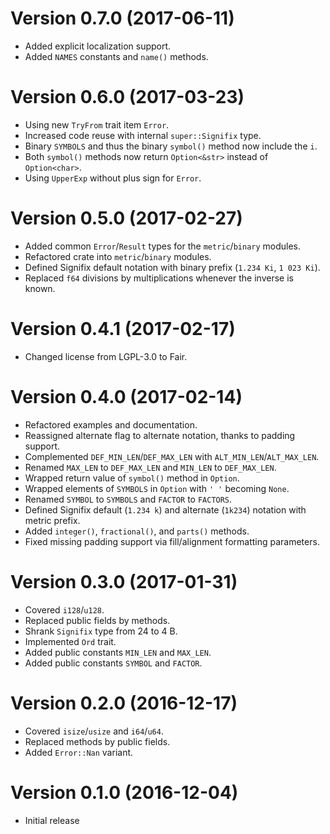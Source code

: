 # Version 0.7.0 (2017-06-11)

  * Added explicit localization support.
  * Added `NAMES` constants and `name()` methods.

# Version 0.6.0 (2017-03-23)

  * Using new `TryFrom` trait item `Error`.
  * Increased code reuse with internal `super::Signifix` type.
  * Binary `SYMBOLS` and thus the binary `symbol()` method now include the `i`.
  * Both `symbol()` methods now return `Option<&str>` instead of `Option<char>`.
  * Using `UpperExp` without plus sign for `Error`.

# Version 0.5.0 (2017-02-27)

  * Added common `Error`/`Result` types for the `metric`/`binary` modules.
  * Refactored crate into `metric`/`binary` modules.
  * Defined Signifix default notation with binary prefix (`1.234 Ki`,
    `1 023 Ki`).
  * Replaced `f64` divisions by multiplications whenever the inverse is known.

# Version 0.4.1 (2017-02-17)

  * Changed license from LGPL-3.0 to Fair.

# Version 0.4.0 (2017-02-14)

  * Refactored examples and documentation.
  * Reassigned alternate flag to alternate notation, thanks to padding support.
  * Complemented `DEF_MIN_LEN`/`DEF_MAX_LEN` with `ALT_MIN_LEN`/`ALT_MAX_LEN`.
  * Renamed `MAX_LEN` to `DEF_MAX_LEN` and `MIN_LEN` to `DEF_MAX_LEN`.
  * Wrapped return value of `symbol()` method in `Option`.
  * Wrapped elements of `SYMBOLS` in `Option` with `' '` becoming `None`.
  * Renamed `SYMBOL` to `SYMBOLS` and `FACTOR` to `FACTORS`.
  * Defined Signifix default (`1.234 k`) and alternate (`1k234`) notation with
    metric prefix.
  * Added `integer()`, `fractional()`, and `parts()` methods.
  * Fixed missing padding support via fill/alignment formatting parameters.

# Version 0.3.0 (2017-01-31)

  * Covered `i128`/`u128`.
  * Replaced public fields by methods.
  * Shrank `Signifix` type from 24 to 4 B.
  * Implemented `Ord` trait.
  * Added public constants `MIN_LEN` and `MAX_LEN`.
  * Added public constants `SYMBOL` and `FACTOR`.

# Version 0.2.0 (2016-12-17)

  * Covered `isize`/`usize` and `i64`/`u64`.
  * Replaced methods by public fields.
  * Added `Error::Nan` variant.

# Version 0.1.0 (2016-12-04)

  * Initial release
